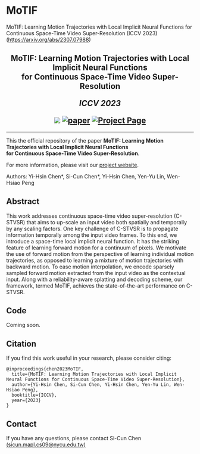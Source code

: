 # MoTIF
MoTIF: Learning Motion Trajectories with Local Implicit Neural Functions for Continuous Space-Time Video Super-Resolution (ICCV 2023)
(https://arxiv.org/abs/2307.07988)

<h2 align="center">
  <b>MoTIF: Learning Motion Trajectories with Local Implicit Neural Functions <br> for Continuous Space-Time Video Super-Resolution</b>

  <b><i>ICCV 2023</i></b>


<div align="center">
    <a href="https://github.com/sichun233746/MoTIF" target="_blank">
    <img src="https://img.shields.io/badge/ICCV 2023-red"></a>
    <a href="https://arxiv.org/abs/2307.07988" target="_blank">
    <img src="https://img.shields.io/badge/Paper-orange" alt="paper"></a>
    <!--<a href="https://red-fairy.github.io/ZeroShotDayNightDA-Webpage/supp.pdf" target="_blank">
    <img src="https://img.shields.io/badge/Supplementary-green" alt="supp"></a>-->
    <a href="https://sichun233746.github.io/MoTIF/" target="_blank">
    <img src="https://img.shields.io/badge/Project Page-blue" alt="Project Page"/></a>
</div>
</h2>

---

This the official repository of the paper **MoTIF: Learning Motion Trajectories with Local Implicit Neural Functions <br> for Continuous Space-Time Video Super-Resolution**.

For more information, please visit our [project website](https://sichun233746.github.io/MoTIF/).

Authors: Yi-Hsin Chen*, Si-Cun Chen*, Yi-Hsin Chen, Yen-Yu Lin, Wen-Hsiao Peng

## Abstract
This work addresses continuous space-time video super-resolution (C-STVSR) that aims to up-scale an input video both spatially and temporally by any scaling factors. One key challenge of C-STVSR is to propagate information temporally among the input video frames. To this end, we introduce a space-time local implicit neural function. It has the striking feature of learning forward motion for a continuum of pixels. We motivate the use of forward motion from the perspective of learning individual motion trajectories, as opposed to learning a mixture of motion trajectories with backward motion. To ease motion interpolation, we encode sparsely sampled forward motion extracted from the input video as the contextual input. Along with a reliability-aware splatting and decoding scheme, our framework, termed MoTIF, achieves the state-of-the-art performance on C-STVSR.

## Code
Coming soon.

## Citation
If you find this work useful in your research, please consider citing:
```
@inproceedings{chen2023MoTIF,
  title={MoTIF: Learning Motion Trajectories with Local Implicit Neural Functions for Continuous Space-Time Video Super-Resolution},
  author={Yi-Hsin Chen, Si-Cun Chen, Yi-Hsin Chen, Yen-Yu Lin, Wen-Hsiao Peng},
  booktitle={ICCV},
  year={2023}
}
```

## Contact
If you have any questions, please contact Si-Cun Chen [(sicun.mapl.cs09@nycu.edu.tw)](mailto:sicun.mapl.cs09@nycu.edu.tw)

